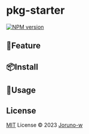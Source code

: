 # pkg-starter
[![NPM version](https://img.shields.io/npm/v/pkg-starter?color=a1b858&label=)](https://www.npmjs.com/package/pkg-starter)
## 🦄️Feature
## 📦Install
## 🥳Usage

## License

[MIT](./LICENSE) License © 2023 [Joruno-w](https://github.com/Joruno-w)
